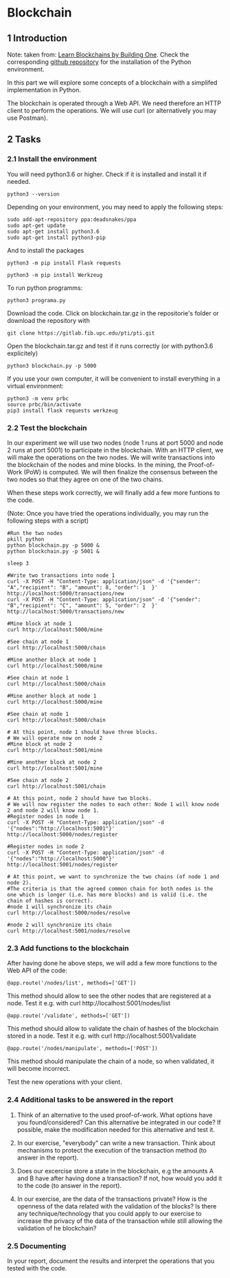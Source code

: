 # Blockchain


## 1 Introduction

Note: taken from: [Learn Blockchains by Building One](https://hackernoon.com/learn-blockchains-by-building-one-117428612f46). Check the corresponding [github repository](https://github.com/dvf/blockchain) for the installation of the Python environment.

In this part we will explore some concepts of a blockchain with a simplifed implementation in Python.

The blockchain is operated through a Web API. We need therefore an HTTP client to perform the operations. We will use curl (or alternatively you may use Postman).

## 2 Tasks

### 2.1 Install the environment

You will need python3.6 or higher. Check if it is installed and install it if needed.

    python3 --version

Depending on your environment, you may need to apply the following steps:

    sudo add-apt-repository ppa:deadsnakes/ppa
    sudo apt-get update
    sudo apt-get install python3.6
    sudo apt-get install python3-pip

And to install the packages
<!-- python3.6 -m pip install Flask==0.12.2 requests==2.18.4 -->

    python3 -m pip install Flask requests 

    python3 -m pip install Werkzeug

To run python programms: 
    
    python3 programa.py

Download the code.
Click on blockchain.tar.gz in the repositorie's folder or download the repository with

    git clone https://gitlab.fib.upc.edu/pti/pti.git

Open the blockchain.tar.gz and test if it runs correctly (or with python3.6 explicitely)

    python3 blockchain.py -p 5000   

If you use your own computer, it will be convenient to install everything in a virtual environment:

    python3 -m venv prbc
    source prbc/bin/activate
    pip3 install flask requests werkzeug


### 2.2  Test the blockchain

In our experiment we will use two nodes (node 1 runs at port 5000 and node 2 runs at port 5001) to participate in the blockchain. 
With an HTTP client, we will make the operations on the two nodes. 
We will write transactions into the blockchain of the nodes and mine blocks. In the mining, the Proof-of-Work (PoW) is computed. 
We will then finalize the consensus between the two nodes so that they agree on one of the two chains. 

When these steps work correctly, we will finally add a few more funtions to the code.

(Note: Once you have tried the operations individually, you may run the following steps with a script)

    #Run the two nodes
    pkill python
    python blockchain.py -p 5000 &
    python blockchain.py -p 5001 &

    sleep 3

    #Write two transactions into node 1
    curl -X POST -H "Content-Type: application/json" -d '{"sender": "A","recipient": "B", "amount": 8, "order": 1  }' http://localhost:5000/transactions/new
    curl -X POST -H "Content-Type: application/json" -d '{"sender": "B","recipient": "C", "amount": 5, "order": 2  }' http://localhost:5000/transactions/new

    #Mine block at node 1 
    curl http://localhost:5000/mine

    #See chain at node 1 
    curl http://localhost:5000/chain

    #Mine another block at node 1 
    curl http://localhost:5000/mine

    #See chain at node 1 
    curl http://localhost:5000/chain

    #Mine another block at node 1 
    curl http://localhost:5000/mine

    #See chain at node 1 
    curl http://localhost:5000/chain

    # At this point, node 1 should have three blocks.
    # We will operate now on node 2
    #Mine block at node 2 
    curl http://localhost:5001/mine

    #Mine another block at node 2
    curl http://localhost:5001/mine

    #See chain at node 2 
    curl http://localhost:5001/chain

    # At this point, node 2 should have two blocks.
    # We will now register the nodes to each other: Node 1 will know node 2 and node 2 will know node 1.
    #Register nodes in node 1
    curl -X POST -H "Content-Type: application/json" -d '{"nodes":"http://localhost:5001"}' http://localhost:5000/nodes/register

    #Register nodes in node 2
    curl -X POST -H "Content-Type: application/json" -d '{"nodes":"http://localhost:5000"}' http://localhost:5001/nodes/register

    # At this point, we want to synchronize the two chains (of node 1 and node 2). 
    #The criteria is that the agreed common chain for both nodes is the one which is longer (i.e. has more blocks) and is valid (i.e. the chain of hashes is correct).
    #node 1 will synchronize its chain 
    curl http://localhost:5000/nodes/resolve

    #node 2 will synchronize its chain 
    curl http://localhost:5001/nodes/resolve

### 2.3  Add functions to the blockchain

After having done he above steps, we will add a few more functions to the Web API of the code:

    @app.route('/nodes/list', methods=['GET'])
This method should allow to see the other nodes that are registered at a node.
Test it e.g. with curl http://localhost:5001/nodes/list

    @app.route('/validate', methods=['GET'])
This method should allow to validate the chain of hashes of the blockchain stored in a node.
Test it e.g. with curl http://localhost:5001/validate

    @app.route('/nodes/manipulate', methods=['POST'])
This method should manipulate the chain of a node, so when validated, it will become incorrect.

Test the new operations with your client.

### 2.4 Additional tasks to be answered in the report

1) Think of an alternative to the used proof-of-work. 
What options have you found/considered?
Can this alternative be integrated in our code?
If possible, make the modification needed for this alternative and test it.

2) In our exercise, "everybody" can write a new transaction. Think about mechanisms to protect the execution of the transaction method (to answer in the report).

3) Does our excercise store a state in the blockchain, e.g the amounts A and B have after having done a transaction? If not, how would you add it to the code (to answer in the report).

4) In our exercise, are the data of the transactions private? How is the openness of the data related with the validation of the blocks? Is there any technique/technology that you could apply to our exercise to increase the privacy of the data of the transaction while still allowing the validation of he blockchain? 

### 2.5 Documenting

In your report, document the results and interpret the operations that you tested with the code.

